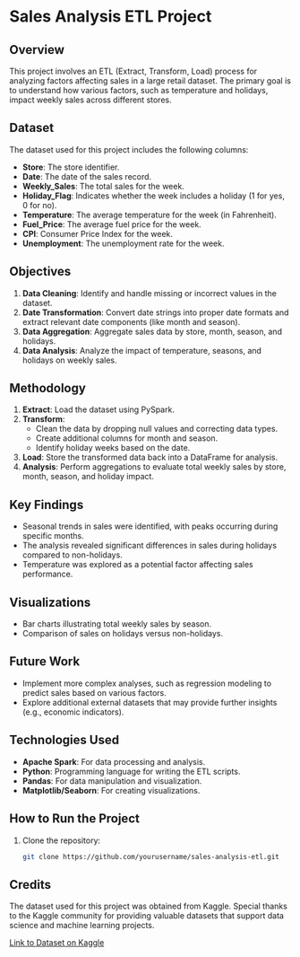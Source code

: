 # Sales Analysis ETL Project

## Overview

This project involves an ETL (Extract, Transform, Load) process for analyzing factors affecting sales in a large retail dataset. The primary goal is to understand how various factors, such as temperature and holidays, impact weekly sales across different stores.

## Dataset

The dataset used for this project includes the following columns:

- **Store**: The store identifier.
- **Date**: The date of the sales record.
- **Weekly_Sales**: The total sales for the week.
- **Holiday_Flag**: Indicates whether the week includes a holiday (1 for yes, 0 for no).
- **Temperature**: The average temperature for the week (in Fahrenheit).
- **Fuel_Price**: The average fuel price for the week.
- **CPI**: Consumer Price Index for the week.
- **Unemployment**: The unemployment rate for the week.

## Objectives

1. **Data Cleaning**: Identify and handle missing or incorrect values in the dataset.
2. **Date Transformation**: Convert date strings into proper date formats and extract relevant date components (like month and season).
3. **Data Aggregation**: Aggregate sales data by store, month, season, and holidays.
4. **Data Analysis**: Analyze the impact of temperature, seasons, and holidays on weekly sales.

## Methodology

1. **Extract**: Load the dataset using PySpark.
2. **Transform**:
    - Clean the data by dropping null values and correcting data types.
    - Create additional columns for month and season.
    - Identify holiday weeks based on the date.
3. **Load**: Store the transformed data back into a DataFrame for analysis.
4. **Analysis**: Perform aggregations to evaluate total weekly sales by store, month, season, and holiday impact.

## Key Findings

- Seasonal trends in sales were identified, with peaks occurring during specific months.
- The analysis revealed significant differences in sales during holidays compared to non-holidays.
- Temperature was explored as a potential factor affecting sales performance.

## Visualizations

- Bar charts illustrating total weekly sales by season.
- Comparison of sales on holidays versus non-holidays.

## Future Work

- Implement more complex analyses, such as regression modeling to predict sales based on various factors.
- Explore additional external datasets that may provide further insights (e.g., economic indicators).

## Technologies Used

- **Apache Spark**: For data processing and analysis.
- **Python**: Programming language for writing the ETL scripts.
- **Pandas**: For data manipulation and visualization.
- **Matplotlib/Seaborn**: For creating visualizations.

## How to Run the Project

1. Clone the repository:
   ```bash
   git clone https://github.com/yourusername/sales-analysis-etl.git

## Credits

The dataset used for this project was obtained from Kaggle. Special thanks to the Kaggle community for providing valuable datasets that support data science and machine learning projects.

[Link to Dataset on Kaggle]([https://www.kaggle.com/](https://www.kaggle.com/datasets/mikhail1681/walmart-sales/)) 
